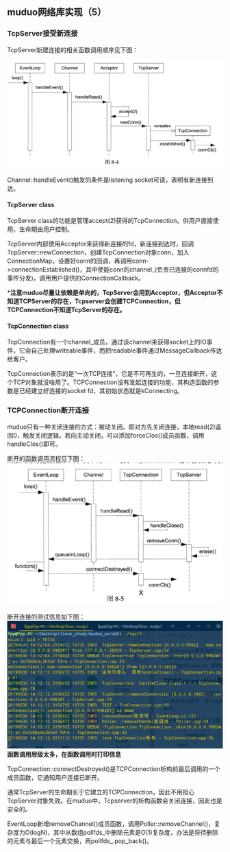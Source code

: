 ## muduo网络库实现（5）

### TcpServer接受新连接

TcpServer新建连接的相关函数调用顺序见下图：

![新建连接函数调用顺序图](./image/5-1.png)

Channel::handleEvent()触发的条件是listening socket可读，表明有新连接到达。

#### TcpServer class

TcpServer class的功能是管理accept(2)获得的TcpConnection。供用户直接使用，生命期由用户控制。

TcpServer内部使用Acceptor来获得新连接的fd，新连接到达时，回调TcpServer::newConnection，创建TcpConnection对象conn，加入ConnectionMap，设置好conn的回调，再调用conn->connectionEstablished()，其中使能conn的channel_(负责已连接的connfd的事件分发)，调用用户提供的ConnectionCallback。

***注意muduo尽量让依赖是单向的，TcpServer会用到Acceptor，但Acceptor不知道TCPServer的存在，Tcpserver会创建TCPConnection，但TCPConnection不知道TcpServer的存在。**

#### TcpConnection class

TcpConnection有一个channel_成员，通过该channel来获得socket上的IO事件，它会自己处理writeable事件，而把readable事件通过MessageCallback传达给客户。

TcpConnection表示的是“一次TCP连接”，它是不可再生的，一旦连接断开，这个TCP对象就没啥用了。TCPConnection没有发起连接的功能，其构造函数的参数是已经建立好连接的socket fd，其初始状态就是kConnecting。

### TCPConnection断开连接

muduo只有一种关闭连接的方式：被动关闭。即对方先关闭连接，本地read(2)返回0，触发关闭逻辑。若向主动关闭，可以添加forceClos()成员函数，调用handleClos()即可。

断开的函数调用流程见下图：
![断开连接的函数调用](./image/5-2.png)

断开连接的测试信息如下图：
![断开连接的测试信息](./image/5-3.png)
**函数调用层级太多，在函数调用时打印信息**

TcpConnection::connectDestroyed()是TCPConnection析构前最后调用的一个成员函数，它通知用户连接已断开。

通常TcpServer的生命期长于它建立的TCPConnection，因此不用担心TcpServer对象失效。在muduo中，Tcpserver的析构函数会关闭连接，因此也是安全的。

EventLoop新增removeChannel()成员函数，调用Poller::removeChannel()，复杂度为O(logN)，其中从数组pollfds_中删除元素是O(1)复杂度，办法是将待删除的元素与最后一个元素交换，再pollfds_.pop_back()。
